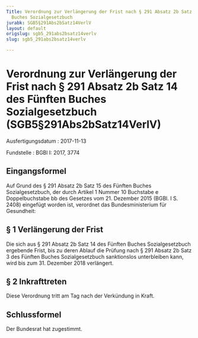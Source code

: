 ```yaml
---
Title: Verordnung zur Verlängerung der Frist nach § 291 Absatz 2b Satz 14 des Fünften
  Buches Sozialgesetzbuch
jurabk: SGB5§291Abs2bSatz14VerlV
layout: default
origslug: sgb5_291abs2bsatz14verlv
slug: sgb5_291abs2bsatz14verlv

---
```


# Verordnung zur Verlängerung der Frist nach § 291 Absatz 2b Satz 14 des Fünften Buches Sozialgesetzbuch (SGB5§291Abs2bSatz14VerlV)

Ausfertigungsdatum
:   2017-11-13

Fundstelle
:   BGBl I: 2017, 3774


## Eingangsformel

Auf Grund des § 291 Absatz 2b Satz 15 des Fünften Buches Sozialgesetzbuch, der durch Artikel 1 Nummer 10 Buchstabe e Doppelbuchstabe bb des Gesetzes vom 21. Dezember 2015 (BGBl. I S. 2408) eingefügt worden ist, verordnet das Bundesministerium für Gesundheit:


## § 1 Verlängerung der Frist

Die sich aus § 291 Absatz 2b Satz 14 des Fünften Buches Sozialgesetzbuch ergebende Frist, bis zu deren Ablauf die Prüfung nach § 291 Absatz 2b Satz 3 des Fünften Buches Sozialgesetzbuch sanktionslos unterbleiben kann, wird bis zum 31. Dezember 2018 verlängert.


## § 2 Inkrafttreten

Diese Verordnung tritt am Tag nach der Verkündung in Kraft.


## Schlussformel

Der Bundesrat hat zugestimmt.

